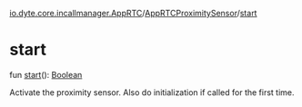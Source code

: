 [io.dyte.core.incallmanager.AppRTC](../index.md)/[AppRTCProximitySensor](index.md)/[start](start.md)

# start


fun [start](start.md)(): [Boolean](https://kotlinlang.org/api/latest/jvm/stdlib/kotlin/-boolean/index.html)

Activate the proximity sensor. Also do initialization if called for the first time.

